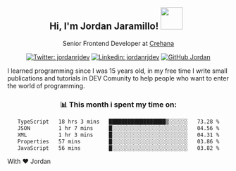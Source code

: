 <div align="center">
<h2 style="margin-right:10px;">Hi, I'm Jordan Jaramillo! <img src="https://media.giphy.com/media/Wj7lNjMNDxSmc/source.gif" width="50" > </h2>

<p>Senior Frontend Developer at <a href="https://www.crehana.com/">Crehana</a></p>

[![Twitter: jordanrjdev](https://img.shields.io/twitter/follow/jordanrjdev?style=social)](https://twitter.com/jordanrjdev)
[![Linkedin: jordanrjdev](https://img.shields.io/badge/-jordanrjdev-blue?style=flat-square&logo=Linkedin&logoColor=white&link=https://www.linkedin.com/in/jordanrjdev/)](https://www.linkedin.com/in/jordanrjdev/)
[![GitHub Jordan](https://img.shields.io/github/followers/jnadroj?label=follow&style=social)](https://github.com/jnadroj)

</div>
I learned programming since I was 15 years old, in my free time I write small publications and tutorials in DEV Comunity to help people who want to enter the world of programming.

<div align="center">

### 📊 **This month i spent my time on:**

<!--START_SECTION:waka-->

```txt
TypeScript   18 hrs 3 mins   ██████████████████▒░░░░░░   73.28 %
JSON         1 hr 7 mins     █░░░░░░░░░░░░░░░░░░░░░░░░   04.56 %
XML          1 hr 3 mins     █░░░░░░░░░░░░░░░░░░░░░░░░   04.31 %
Properties   57 mins         █░░░░░░░░░░░░░░░░░░░░░░░░   03.86 %
JavaScript   56 mins         █░░░░░░░░░░░░░░░░░░░░░░░░   03.82 %
```

<!--END_SECTION:waka-->

</div>

With ❤️ Jordan
